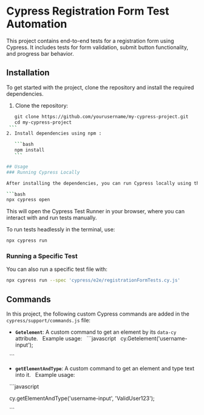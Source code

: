 
# Cypress Registration Form Test Automation

This project contains end-to-end tests for a registration form using Cypress. It includes tests for form validation, submit button functionality, and progress bar behavior.
## Installation
To get started with the project, clone the repository and install the required dependencies.

1. Clone the repository:

```bash
   git clone https://github.com/yourusername/my-cypress-project.git
   cd my-cypress-project
 ```
2. Install dependencies using npm :

   ```bash
   npm install
   ```

## Usage
### Running Cypress Locally

After installing the dependencies, you can run Cypress locally using the following command:

```bash
npx cypress open
```

This will open the Cypress Test Runner in your browser, where you can interact with and run tests manually.

To run tests headlessly in the terminal, use:

```bash
npx cypress run
```
### Running a Specific Test

You can also run a specific test file with:
```bash
npx cypress run --spec 'cypress/e2e/registrationFormTests.cy.js'
```
## Commands

In this project, the following custom Cypress commands are added in the `cypress/support/commands.js` file:

- **`Getelement`**: A custom command to get an element by its `data-cy` attribute.
  Example usage:
  ```javascript
  cy.Getelement('username-input');

  ```

  - **`getElementAndType`**: A custom command to get an element and type text into it.
  Example usage:

  ```javascript

  cy.getElementAndType('username-input', 'ValidUser123');

  ```

  
